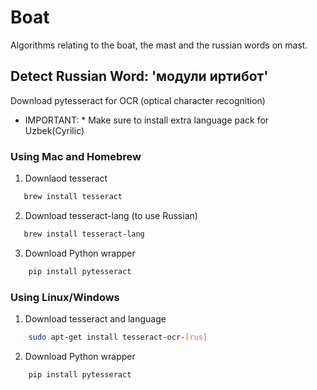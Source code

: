 # Boat

Algorithms relating to the boat, the mast and the russian words on mast.

## Detect Russian Word: 'модули иртибот'

Download pytesseract for OCR (optical character recognition)

* IMPORTANT: * Make sure to install extra language pack for Uzbek(Cyrilic)

### Using Mac and Homebrew

1. Downlaod tesseract

```bash
   brew install tesseract
```

2. Download tesseract-lang (to use Russian)

```bash
   brew install tesseract-lang
```

3. Download Python wrapper

```bash
    pip install pytesseract
```

### Using Linux/Windows

1. Download tesseract and language

```bash
    sudo apt-get install tesseract-ocr-[rus]
```

2. Download Python wrapper

```bash
    pip install pytesseract
```
